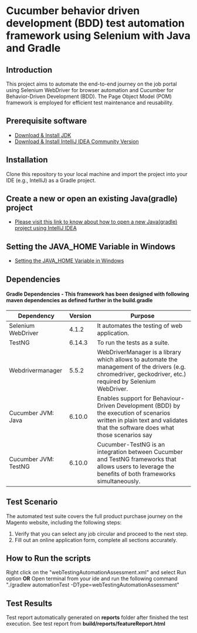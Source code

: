 # Cucumber behavior driven development (BDD) test automation framework using Selenium with Java and Gradle
## Introduction
This project aims to automate the end-to-end  journey on the job portal using Selenium WebDriver for browser automation and Cucumber for Behavior-Driven Development (BDD). The Page Object Model (POM) framework is employed for efficient test maintenance and reusability.
## Prerequisite software
- [Download & Install JDK](https://www.oracle.com/java/technologies/javase/jdk11-archive-downloads.html)
- [Download & Install IntelliJ IDEA Community Version](https://www.jetbrains.com/idea/download/#section=windows)

## Installation
Clone this repository to your local machine and import the project into your IDE (e.g., IntelliJ) as a Gradle project.


## Create a new or open an existing Java(gradle) project
- [Please visit this link to know about how to open a new Java(gradle) project using IntelliJ IDEA](https://www.jetbrains.com/help/idea/getting-started-with-gradle.html#create_project)

## Setting the JAVA_HOME Variable in Windows
- [Setting the JAVA_HOME Variable in Windows](https://confluence.atlassian.com/doc/setting-the-java_home-variable-in-windows-8895.html)

## Dependencies
#### Gradle Dependencies - This framework has been designed with following maven dependencies as defined further in the build.gradle
| Dependency            | Version |  Purpose   |
|-----------------------|---------|-----|
| Selenium WebDriver    | 4.1.2   | It automates the testing of web application.    |
| TestNG                | 6.14.3     |  To run the tests as a suite.   |
| Webdrivermanager      |   5.5.2      |  WebDriverManager is a library which allows to automate the management of the drivers (e.g. chromedriver, geckodriver, etc.) required by Selenium WebDriver.   |
| Cucumber JVM: Java	   | 6.10.0  | Enables support for Behaviour-Driven Development (BDD) by the execution of scenarios written in plain text and validates that the software does what those scenarios say    |
| Cucumber JVM: TestNG	 | 6.10.0  | Cucumber-TestNG is an integration between Cucumber and TestNG frameworks that allows users to leverage the benefits of both frameworks simultaneously.   |
## Test Scenario
The automated test suite covers the full product purchase journey on the Magento website, including the following steps:
1. 	Verify that you can select any job circular and proceed to the next step.
2.	Fill out an online application form, complete all sections accurately.
## How to Run the scripts
Right click on the "webTestingAutomationAssessment.xml" and select Run option **OR** Open terminal from your ide and run the following command "./gradlew automationTest -DType=webTestingAutomationAssessment"
## Test Results
Test report automatically generated on **reports** folder after finished the test execution.
See test report from **build/reports/featureReport.html**